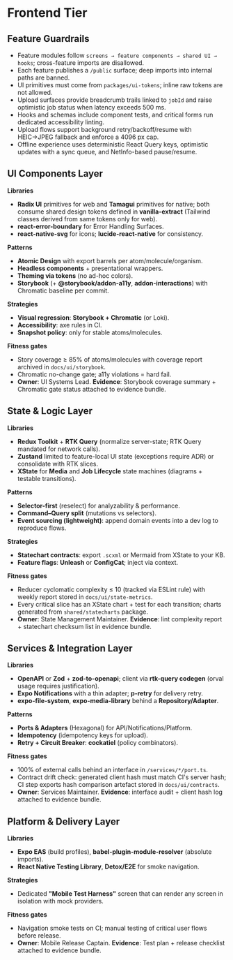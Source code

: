 # Frontend Tier

## Feature Guardrails

* Feature modules follow `screens → feature components → shared UI → hooks`; cross-feature imports are disallowed.
* Each feature publishes a `/public` surface; deep imports into internal paths are banned.
* UI primitives must come from `packages/ui-tokens`; inline raw tokens are not allowed.
* Upload surfaces provide breadcrumb trails linked to `jobId` and raise optimistic job status when latency exceeds 500 ms.
* Hooks and schemas include component tests, and critical forms run dedicated accessibility linting.
* Upload flows support background retry/backoff/resume with HEIC→JPEG fallback and enforce a 4096 px cap.
* Offline experience uses deterministic React Query keys, optimistic updates with a sync queue, and NetInfo-based pause/resume.

## UI Components Layer

**Libraries**

* **Radix UI** primitives for web and **Tamagui** primitives for native; both consume shared design tokens defined in **vanilla-extract** (Tailwind classes derived from same tokens only for web).
* **react-error-boundary** for Error Handling Surfaces.
* **react-native-svg** for icons; **lucide-react-native** for consistency.

**Patterns**

* **Atomic Design** with export barrels per atom/molecule/organism.
* **Headless components** + presentational wrappers.
* **Theming via tokens** (no ad-hoc colors).
* **Storybook** (+ **@storybook/addon-a11y**, **addon-interactions**) with Chromatic baseline per commit.

**Strategies**

* **Visual regression**: **Storybook + Chromatic** (or Loki).
* **Accessibility**: axe rules in CI.
* **Snapshot policy**: only for stable atoms/molecules.

**Fitness gates**

* Story coverage ≥ 85% of atoms/molecules with coverage report archived in `docs/ui/storybook`.
* Chromatic no-change gate; a11y violations = hard fail.
* **Owner**: UI Systems Lead. **Evidence**: Storybook coverage summary + Chromatic gate status attached to evidence bundle.

## State & Logic Layer

**Libraries**

* **Redux Toolkit** + **RTK Query** (normalize server-state; RTK Query mandated for network calls).
* **Zustand** limited to feature-local UI state (exceptions require ADR) or consolidate with RTK slices.
* **XState** for **Media** and **Job Lifecycle** state machines (diagrams + testable transitions).

**Patterns**

* **Selector-first** (reselect) for analyzability & performance.
* **Command–Query split** (mutations vs selectors).
* **Event sourcing (lightweight)**: append domain events into a dev log to reproduce flows.

**Strategies**

* **Statechart contracts**: export `.scxml` or Mermaid from XState to your KB.
* **Feature flags**: **Unleash** or **ConfigCat**; inject via context.

**Fitness gates**

* Reducer cyclomatic complexity ≤ 10 (tracked via ESLint rule) with weekly report stored in `docs/ui/state-metrics`.
* Every critical slice has an XState chart + test for each transition; charts generated from `shared/statecharts` package.
* **Owner**: State Management Maintainer. **Evidence**: lint complexity report + statechart checksum list in evidence bundle.

## Services & Integration Layer

**Libraries**

* **OpenAPI** or **Zod** + **zod-to-openapi**; client via **rtk-query codegen** (orval usage requires justification).
* **Expo Notifications** with a thin adapter; **p-retry** for delivery retry.
* **expo-file-system**, **expo-media-library** behind a **Repository/Adapter**.

**Patterns**

* **Ports & Adapters** (Hexagonal) for API/Notifications/Platform.
* **Idempotency** (idempotency keys for upload).
* **Retry + Circuit Breaker**: **cockatiel** (policy combinators).

**Fitness gates**

* 100% of external calls behind an interface in `/services/*/port.ts`.
* Contract drift check: generated client hash must match CI's server hash; CI step exports hash comparison artefact stored in `docs/ui/contracts`.
* **Owner**: Services Maintainer. **Evidence**: interface audit + client hash log attached to evidence bundle.

## Platform & Delivery Layer

**Libraries**

* **Expo EAS** (build profiles), **babel-plugin-module-resolver** (absolute imports).
* **React Native Testing Library**, **Detox/E2E** for smoke navigation.

**Strategies**

* Dedicated **"Mobile Test Harness"** screen that can render any screen in isolation with mock providers.

**Fitness gates**

* Navigation smoke tests on CI; manual testing of critical user flows before release.
* **Owner**: Mobile Release Captain. **Evidence**: Test plan + release checklist attached to evidence bundle.
